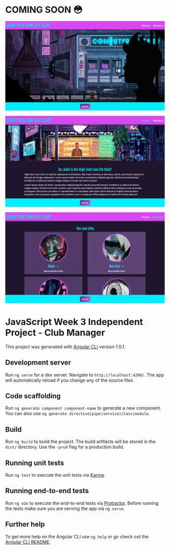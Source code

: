 # COMING SOON 😳



![screenshot of project](https://github.com/avocadobravado/javascript-week3/raw/master/src/assets/scs01.png?raw=true)

![screenshot of project](https://github.com/avocadobravado/javascript-week3/raw/master/src/assets/scs02.png?raw=true)

![screenshot of project](https://github.com/avocadobravado/javascript-week3/raw/master/src/assets/scs03.png?raw=true)


# JavaScript Week 3 Independent Project - Club Manager

This project was generated with [Angular CLI](https://github.com/angular/angular-cli) version 1.0.1.

## Development server

Run `ng serve` for a dev server. Navigate to `http://localhost:4200/`. The app will automatically reload if you change any of the source files.

## Code scaffolding

Run `ng generate component component-name` to generate a new component. You can also use `ng generate directive|pipe|service|class|module`.

## Build

Run `ng build` to build the project. The build artifacts will be stored in the `dist/` directory. Use the `-prod` flag for a production build.

## Running unit tests

Run `ng test` to execute the unit tests via [Karma](https://karma-runner.github.io).

## Running end-to-end tests

Run `ng e2e` to execute the end-to-end tests via [Protractor](http://www.protractortest.org/).
Before running the tests make sure you are serving the app via `ng serve`.

## Further help

To get more help on the Angular CLI use `ng help` or go check out the [Angular CLI README](https://github.com/angular/angular-cli/blob/master/README.md).
